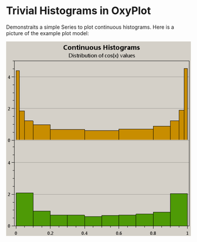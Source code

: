 # Trivial Histograms in OxyPlot

Demonstraits a simple Series to plot continuous histograms. Here is a picture of the example plot model:

![Pair of Histograms](https://github.com/VisualMelon/TrivialHistogram/blob/master/continuoushistograms.png)